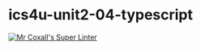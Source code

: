 # ics4u-unit2-04-typescript

[![Mr Coxall's Super Linter](https://github.com/noah-mccaskill/ics4u-unit2-04-typescript/workflows/Mr%20Coxall's%20Super%20Linter/badge.svg)](https://github.com/noah-mccaskill/ics4u-unit2-04-typescript/actions/)

